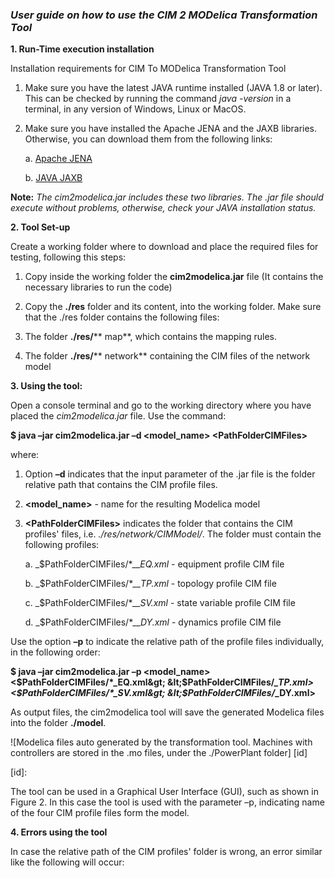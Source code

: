 ### _User guide on how to use the CIM 2 MODelica Transformation Tool_

**1. Run-Time execution installation**

Installation requirements for CIM To MODelica Transformation Tool

1. Make sure you have the latest JAVA runtime installed (JAVA 1.8 or later). This can be checked by running the command _java -version_ in a terminal, in any version of Windows, Linux or MacOS.

2. Make sure you have installed the Apache JENA and the JAXB libraries. Otherwise, you can download them from the following links:

   a. [Apache JENA](https://jena.apache.org)
   
   b. [JAVA JAXB](https://github.com/javaee/jaxb-v2)

**Note:** _The cim2modelica.jar includes these two libraries. The .jar file should execute without problems, otherwise, check your JAVA installation status._

**2. Tool Set-up**

Create a working folder where to download and place the required files for testing, following this steps:

1. Copy inside the working folder the **cim2modelica.jar** file (It contains the necessary libraries to run the code)

2. Copy the **./res** folder and its content, into the working folder. Make sure that the ./res folder contains the following files:

3. The folder **./res/**** map**, which contains the mapping rules.

4. The folder **./res/**** network** containing the CIM files of the network model

**3. Using the tool:**

Open a console terminal and go to the working directory where you have placed the _cim2modelica.jar_ file. Use the command:

**$ java –jar cim2modelica.jar –d &lt;model_name&gt; &lt;PathFolderCIMFiles&gt;**

where:

1. Option **–d** indicates that the input parameter of the .jar file is the folder relative path that contains the CIM profile files.

2. **&lt;model_name&gt;** - name for the resulting Modelica model

3. **&lt;PathFolderCIMFiles&gt;** indicates the folder that contains the CIM profiles&#39; files, i.e. _./res/network/CIMModel/_. The folder must contain the following profiles:

   a. _$PathFolderCIMFiles/*___EQ.xml_ - equipment profile CIM file

   b. _$PathFolderCIMFiles/*___TP.xml_ - topology profile CIM file

   c. _$PathFolderCIMFiles/*___SV.xml_ - state variable profile CIM file

   d. _$PathFolderCIMFiles/*___DY.xml_ - dynamics profile CIM file

Use the option **–p** to indicate the relative path of the profile files individually, in the following order:

**$ java –jar cim2modelica.jar –p &lt;model_name&gt; &lt;$PathFolderCIMFiles/*_EQ.xml&gt; &lt;$PathFolderCIMFiles/*_TP.xml&gt; &lt;$PathFolderCIMFiles/*_SV.xml&gt; &lt;$PathFolderCIMFiles/*_DY.xml&gt;**

As output files, the cim2modelica tool will save the generated Modelica files into the folder **./model**.

![Modelica files auto generated by the transformation tool. Machines with controllers are stored in the .mo files, under the ./PowerPlant folder] [id]

[id]: 

The tool can be used in a Graphical User Interface (GUI), such as shown in Figure 2. In this case the tool is used with the parameter –p, indicating name of the four CIM profile files form the model.

**4. Errors using the tool**

In case the relative path of the CIM profiles&#39; folder is wrong, an error similar like the following will occur: